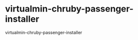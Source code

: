 virtualmin-chruby-passenger-installer
================================

virtualmin-chruby-passenger-installer
